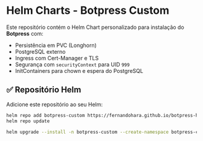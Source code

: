 # Helm Charts - Botpress Custom

Este repositório contém o Helm Chart personalizado para instalação do **Botpress** com:

- Persistência em PVC (Longhorn)
- PostgreSQL externo
- Ingress com Cert-Manager e TLS
- Segurança com `securityContext` para UID `999`
- InitContainers para chown e espera do PostgreSQL

## ✅ Repositório Helm

Adicione este repositório ao seu Helm:

```bash
helm repo add botpress-custom https://fernandohara.github.io/botpress-helm-chart
helm repo update

helm upgrade --install -n botpress-custom --create-namespace botpress-custom botpress-custom/botpress-custom -f botpress-custom-values.yaml